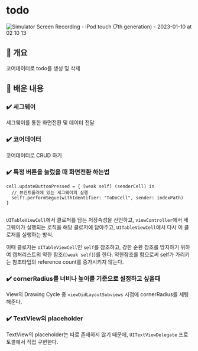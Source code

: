 # todo

![Simulator Screen Recording - iPod touch (7th generation) - 2023-01-10 at 02 10 13](https://user-images.githubusercontent.com/42196410/211366556-1396615f-b9d3-46a6-aa38-741097108eca.gif)


## 🧩 개요

코어데이터로 todo를 생성 및 삭제

## 🤔 배운 내용

### ✔️ 세그웨이

세그웨이를 통한 화면전환 및 데이터 전달

### ✔️ 코어데이터

코어데이터로 CRUD 하기

### ✔️ 특정 버튼을 눌렀을 때 화면전환 하는법

``` 
cell.updateButtonPressed = { [weak self] (senderCell) in
  // 뷰컨트롤러에 있는 세그웨이의 실행
  self?.performSegue(withIdentifier: "ToDoCell", sender: indexPath)
}
        
```
`UITableViewCell`에서 클로저를 담는 저장속성을 선언하고, `viewController`에서 세그웨이가 실행되는 로직을 해당 클로저에 담아주고, `UITableViewCell`에서 다시 이 클로저를 실행하는 방식.

이때 클로저는 `UITableViewCell`인 `self`를 참조하고, 강한 순환 참조를 방지하기 위하여 캡처리스트의 약한 참조(`[weak self]`)를 한다. 약한참조를 함으로써 self가 가리키는 참조타입의 reference count를 증가시키지 않는다.

### ✔️ cornerRadius를 너비나 높이를 기준으로 설정하고 싶을때 

View의 Drawing Cycle 중 `viewDidLayoutSubviews` 시점에 cornerRadius를 세팅 해준다.


### ✔️ TextView의 placeholder

TextView의 placeholder는 따로 존재하지 않기 때문에, `UITextViewDelegate` 프로토콜에서 직접 구현한다.

